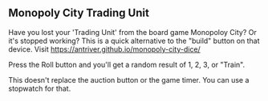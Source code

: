 ## Monopoly City Trading Unit

Have you lost your 'Trading Unit' from the board game Monopoloy City? Or it's stopped working? This is a quick alternative to the "build" button on that device. Visit https://antriver.github.io/monopoly-city-dice/

Press the Roll button and you'll get a random result of 1, 2, 3, or "Train".

This doesn't replace the auction button or the game timer. You can use a stopwatch for that.

